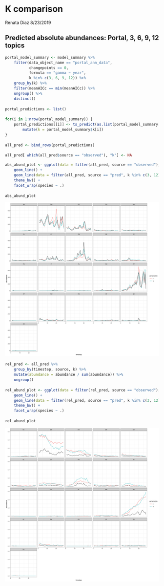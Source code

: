 K comparison
================
Renata Diaz
8/23/2019

Predicted absolute abundances: Portal, 3, 6, 9, 12 topics
---------------------------------------------------------

``` r
portal_model_summary <- model_summary %>%
    filter(data_object_name == "portal_ann_data", 
           changepoints == 0,
           formula == "gamma ~ year",
           k %in% c(3, 6, 9, 12)) %>%
    group_by(k) %>%
    filter(meanAICc == min(meanAICc)) %>%
    ungroup() %>%
    distinct()

portal_predictions <- list() 

for(i in 1:nrow(portal_model_summary)) {
    portal_predictions[[i]] <- ts_predict(as.list(portal_model_summary[i, ]), seed = 1977)$prediction %>%
        mutate(k = portal_model_summary$k[i])
}

all_pred <- bind_rows(portal_predictions)

all_pred[ which(all_pred$source == "observed"), "k"] <- NA
```

``` r
abs_abund_plot <- ggplot(data = filter(all_pred, source == "observed"), aes(x = timestep, y = abundance)) +
    geom_line() +
    geom_line(data = filter(all_pred, source == "pred", k %in% c(3, 12)), aes(x = timestep, y = abundance, color = as.factor(k))) +
    theme_bw() +
    facet_wrap(species ~ .)

abs_abund_plot
```

![](k_comparison_files/figure-markdown_github/plot%20absolute%20abund%20predictions-1.png)

``` r
rel_pred <- all_pred %>%
    group_by(timestep, source, k) %>%
    mutate(abundance = abundance / sum(abundance)) %>%
    ungroup()

rel_abund_plot <- ggplot(data = filter(rel_pred, source == "observed"), aes(x = timestep, y = abundance)) +
    geom_line() +
    geom_line(data = filter(rel_pred, source == "pred", k %in% c(3, 12)), aes(x = timestep, y = abundance, color = as.factor(k))) +
    theme_bw() +
    facet_wrap(species ~ .)

rel_abund_plot
```

![](k_comparison_files/figure-markdown_github/plot%20relative%20abundances-1.png)
